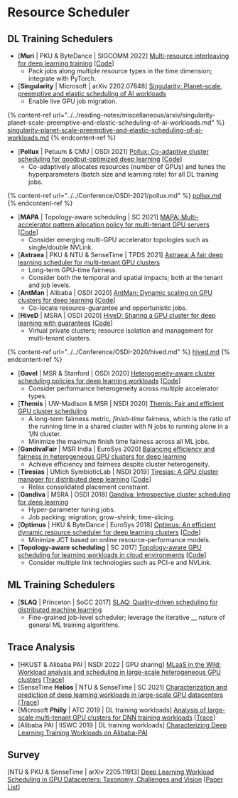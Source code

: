 # Resource Scheduler

## DL Training Schedulers

* \[**Muri** | PKU & ByteDance | SIGCOMM 2022] [Multi-resource interleaving for deep learning training](https://doi.org/10.1145/3544216.3544224) \[[Code](https://github.com/Rivendile/Muri)]
  * Pack jobs along multiple resource types in the time dimension; integrate with PyTorch.
* \[**Singularity** | Microsoft | arXiv 2202.07848] [Singularity: Planet-scale, preemptive and elastic scheduling of AI workloads](https://arxiv.org/abs/2202.07848)
  * Enable live GPU job migration.

{% content-ref url="../../reading-notes/miscellaneous/arxiv/singularity-planet-scale-preemptive-and-elastic-scheduling-of-ai-workloads.md" %}
[singularity-planet-scale-preemptive-and-elastic-scheduling-of-ai-workloads.md](../../reading-notes/miscellaneous/arxiv/singularity-planet-scale-preemptive-and-elastic-scheduling-of-ai-workloads.md)
{% endcontent-ref %}

* \[**Pollux** | Petuum & CMU | OSDI 2021] [Pollux: Co-adaptive cluster scheduling for goodput-optimized deep learning](https://www.usenix.org/conference/osdi21/presentation/qiao) \[[Code](https://github.com/petuum/adaptdl)]
  * Co-adaptively allocates resources (number of GPUs) and tunes the hyperparameters (batch size and learning rate) for all DL training jobs.

{% content-ref url="../../Conference/OSDI-2021/pollux.md" %}
[pollux.md](../../Conference/OSDI-2021/pollux.md)
{% endcontent-ref %}

* \[**MAPA** | Topology-aware scheduling | SC 2021] [MAPA: Multi-accelerator pattern allocation policy for multi-tenant GPU servers](https://doi.org/10.1145/3458817.3480853) \[[Code](https://github.com/socal-ucr/MAPA)]
  * Consider emerging multi-GPU accelerator topologies such as single/double NVLink.
* \[**Astraea** | PKU & NTU & SenseTime | TPDS 2021] [Astraea: A fair deep learning scheduler for multi-tenant GPU clusters](https://ieeexplore.ieee.org/abstract/document/9655467)
  * Long-term GPU-time fairness.
  * Consider both the temporal and spatial impacts; both at the tenant and job levels.
* \[**AntMan** | Alibaba | OSDI 2020] [AntMan: Dynamic scaling on GPU clusters for deep learning](https://www.usenix.org/conference/osdi20/presentation/xiao) \[[Code](https://github.com/alibaba/GPU-scheduler-for-deep-learning)]
  * Co-locate resource-guarantee and opportunistic jobs.
* \[**HiveD** | MSRA | OSDI 2020] [HiveD: Sharing a GPU cluster for deep learning with guarantees](https://www.usenix.org/conference/osdi20/presentation/zhao-hanyu) \[[Code](https://github.com/microsoft/hivedscheduler)]
  * Virtual private clusters; resource isolation and management for multi-tenant clusters.

{% content-ref url="../../Conference/OSDI-2020/hived.md" %}
[hived.md](../../Conference/OSDI-2020/hived.md)
{% endcontent-ref %}

* \[**Gavel** | MSR & Stanford | OSDI 2020] [Heterogeneity-aware cluster scheduling policies for deep learning workloads](https://www.usenix.org/conference/osdi20/presentation/narayanan-deepak) \[[Code](https://github.com/stanford-futuredata/gavel)]
  * Consider performance heterogeneity across multiple accelerator types.
* \[**Themis** | UW-Madison & MSR | NSDI 2020] [Themis: Fair and efficient GPU cluster scheduling](https://www.usenix.org/conference/nsdi20/presentation/mahajan)
  * A long-term fairness metric, _finish-time_ fairness, which is the ratio of the running time in a shared cluster with N jobs to running alone in a 1/N cluster.
  * Minimize the maximum finish time fairness across all ML jobs.
* \[**GandivaFair** | MSR India | EuroSys 2020] [Balancing efficiency and fairness in heterogeneous GPU clusters for deep learning](https://doi.org/10.1145/3342195.3387555)
  * Achieve efficiency and fairness despite cluster heterogeneity.
* \[**Tiresias** | UMich SymbioticLab | NSDI 2019] [Tiresias: A GPU cluster manager for distributed deep learning](https://www.usenix.org/conference/nsdi19/presentation/gu) \[[Code](https://github.com/SymbioticLab/Tiresias)]
  * Relax consolidated placement constraint.
* \[**Gandiva** | MSRA | OSDI 2018] [Gandiva: Introspective cluster scheduling for deep learning](https://www.usenix.org/conference/osdi18/presentation/xiao)
  * Hyper-parameter tuning jobs.
  * Job packing; migration; grow-shrink; time-slicing.
* \[**Optimus** | HKU & ByteDance | EuroSys 2018] [Optimus: An efficient dynamic resource scheduler for deep learning clusters](https://doi.org/10.1145/3190508.3190517) \[[Code](https://github.com/pengyanghua/optimus)]
  * Minimize JCT based on online resource-performance models.
* \[**Topology-aware scheduling** | SC 2017] [Topology-aware GPU scheduling for learning workloads in cloud environments](https://doi.org/10.1145/3126908.3126933) \[[Code](https://github.com/HiEST/gpu-topo-aware)]
  * Consider multiple link technologies such as PCI-e and NVLink.

## ML Training Schedulers

* \[**SLAQ** | Princeton | SoCC 2017] [SLAQ: Quality-driven scheduling for distributed machine learning](https://doi.org/10.1145/3127479.3127490)
  * Fine-grained job-level scheduler; leverage the iterative __ nature of general ML training algorithms.

## Trace Analysis

* \[HKUST & Alibaba PAI | NSDI 2022 | GPU sharing] [MLaaS in the Wild: Workload analysis and scheduling in large-scale heterogeneous GPU clusters](https://www.usenix.org/conference/nsdi22/presentation/weng) \[[Trace](https://github.com/alibaba/clusterdata/tree/master/cluster-trace-gpu-v2020)]
* \[SenseTime **Helios** | NTU & SenseTime | SC 2021] [Characterization and prediction of deep learning workloads in large-scale GPU datacenters](https://doi.org/10.1145/3458817.3476223) \[[Trace](https://github.com/S-Lab-System-Group/HeliosData)]
* \[Microsoft **Philly** | ATC 2019 | DL training workloads] [Analysis of large-scale multi-tenant GPU clusters for DNN training workloads](https://www.usenix.org/conference/atc19/presentation/jeon) \[[Trace](https://github.com/msr-fiddle/philly-traces)]
* \[Alibaba PAI | IISWC 2019 | DL training workloads] [Characterizing Deep Learning Training Workloads on Alibaba-PAI](https://ieeexplore.ieee.org/document/9042047)

## Survey

\[NTU & PKU & SenseTime | arXiv 2205.11913] [Deep Learning Workload Scheduling in GPU Datacenters: Taxonomy, Challenges and Vision](https://arxiv.org/abs/2205.11913) \[[Paper List](https://github.com/S-Lab-System-Group/Awesome-DL-Scheduling-Papers)]
